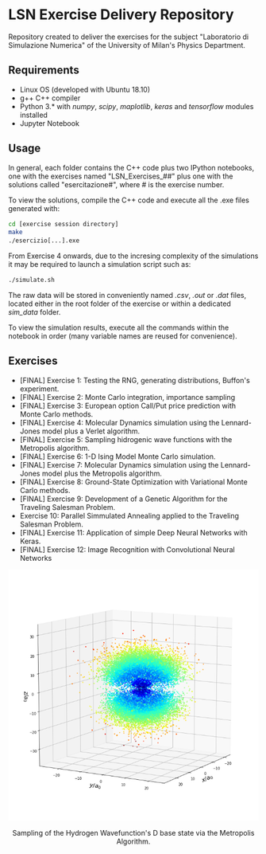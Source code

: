 # LSN Exercise Delivery Repository

Repository created to deliver the exercises for the subject "Laboratorio di Simulazione Numerica" of the University of Milan's Physics Department.


## Requirements

- Linux OS (developed with Ubuntu 18.10)
- g++ C++ compiler
- Python 3.* with _numpy_, _scipy_, _maplotlib_, _keras_ and _tensorflow_ modules installed 
- Jupyter Notebook

## Usage

In general, each folder contains the C++ code plus two IPython notebooks, one with the exercises named "LSN_Exercises_##" plus one with the solutions called "esercitazione#", where # is the exercise number.

To view the solutions, compile the C++ code and execute all the .exe files generated with:
  ```bash
  cd [exercise session directory]
  make
  ./esercizio[...].exe
 ```
From Exercise 4 onwards, due to the incresing complexity of the simulations it may be required to launch a simulation script such as:
  ```bash
  ./simulate.sh
  ```

The raw data will be stored in conveniently named _.csv_, _.out_ or _.dat_ files, located either in the root folder of the exercise or within a dedicated _sim_data_ folder. 

To view the simulation results, execute all the commands within the notebook in order (many variable names are reused for convenience).


## Exercises

- [FINAL] Exercise 1: Testing the RNG, generating distributions, Buffon's experiment.
- [FINAL] Exercise 2: Monte Carlo integration, importance sampling
- [FINAL] Exercise 3: European option Call/Put price prediction with Monte Carlo methods.
- [FINAL] Exercise 4: Molecular Dynamics simulation using the Lennard-Jones model plus a Verlet algorithm.
- [FINAL] Exercise 5: Sampling hidrogenic wave functions with the Metropolis algorithm.
- [FINAL] Exercise 6: 1-D Ising Model Monte Carlo simulation.
- [FINAL] Exercise 7: Molecular Dynamics simulation using the Lennard-Jones model plus the Metropolis algorithm.
- [FINAL] Exercise 8: Ground-State Optimization with Variational Monte Carlo methods.
- [FINAL] Exercise 9: Development of a Genetic Algorithm for the Traveling Salesman Problem.
- Exercise 10: Parallel Simmulated Annealing applied to the Traveling Salesman Problem.
- [FINAL] Exercise 11: Application of simple Deep Neural Networks with Keras.
- [FINAL] Exercise 12: Image Recognition with Convolutional Neural Networks

<p align="center"> 
<img src="d_state.png">
</p>
<p align="center"> 
Sampling of the Hydrogen Wavefunction's D base state via the Metropolis Algorithm.
</p>
